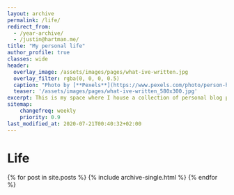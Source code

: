 ```yaml
---
layout: archive
permalink: /life/
redirect_from:
  - /year-archive/
  - /justin@hartman.me/
title: "My personal life"
author_profile: true
classes: wide
header:
  overlay_image: /assets/images/pages/what-ive-written.jpg
  overlay_filter: rgba(0, 0, 0, 0.5)
  caption: "Photo by [**Pexels**](https://www.pexels.com/photo/person-holding-black-and-orange-typewriter-891674/)"
  teaser: '/assets/images/pages/what-ive-written_580x300.jpg'
excerpt: This is my space where I house a collection of personal blog posts which I've written over the years. Both current as well as older writings from my original blog are featured here below.
sitemap:
    changefreq: weekly
    priority: 0.9
last_modified_at: 2020-07-21T00:40:32+02:00
---
```

<div class="grid__wrapper">
    <h1 id="posts" class="archive__subtitle">Life</h1>
  {% for post in site.posts %}
    {% include archive-single.html %}
  {% endfor %}
</div>
